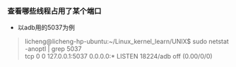 
### 查看哪些线程占用了某个端口
* 以adb用的5037为例  
> licheng@licheng-hp-ubuntu:~/Linux_kernel_learn/UNIX$ sudo netstat -anoptl | grep 5037  
> tcp        0      0 127.0.0.1:5037          0.0.0.0:*               LISTEN      18224/adb        off (0.00/0/0)

